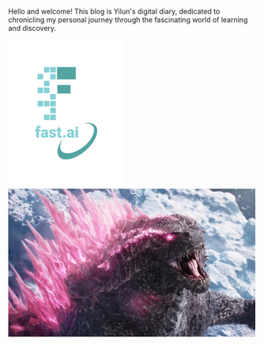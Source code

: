 Hello and welcome! This blog is Yilun's digital diary, dedicated to chronicling my personal journey through the fascinating world of learning and discovery.

![Image of fast.ai logo](images/logo.png)
<img src="https://github.com/YX980512/YX980512.github.io/raw/master/images/God.png" width="500" height="300"/>



